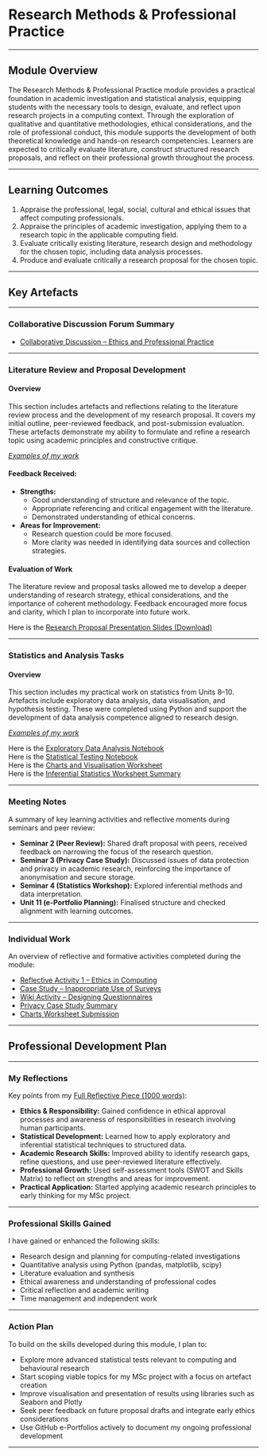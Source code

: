 # Research Methods & Professional Practice

---

## Module Overview

The Research Methods & Professional Practice module provides a practical foundation in academic investigation and statistical analysis, equipping students with the necessary tools to design, evaluate, and reflect upon research projects in a computing context. Through the exploration of qualitative and quantitative methodologies, ethical considerations, and the role of professional conduct, this module supports the development of both theoretical knowledge and hands-on research competencies. Learners are expected to critically evaluate literature, construct structured research proposals, and reflect on their professional growth throughout the process.

---

## Learning Outcomes

1. Appraise the professional, legal, social, cultural and ethical issues that affect computing professionals.  
2. Appraise the principles of academic investigation, applying them to a research topic in the applicable computing field.  
3. Evaluate critically existing literature, research design and methodology for the chosen topic, including data analysis processes.  
4. Produce and evaluate critically a research proposal for the chosen topic.

---

## Key Artefacts

---

### Collaborative Discussion Forum Summary

- [Collaborative Discussion – Ethics and Professional Practice](./Collaborative_Discussions/Discussion_1_Ethics/README.md)
<!-- Collaborative Discussion 2 omitted due to non-submission -->

---

### Literature Review and Proposal Development

#### Overview

This section includes artefacts and reflections relating to the literature review process and the development of my research proposal. It covers my initial outline, peer-reviewed feedback, and post-submission evaluation. These artefacts demonstrate my ability to formulate and refine a research topic using academic principles and constructive critique.

*[Examples of my work](./Individual_Work/Literature_Review/README.md)*

#### Feedback Received:
- **Strengths:**
  - Good understanding of structure and relevance of the topic.
  - Appropriate referencing and critical engagement with the literature.
  - Demonstrated understanding of ethical concerns.
- **Areas for Improvement:**
  - Research question could be more focused.
  - More clarity was needed in identifying data sources and collection strategies.

#### Evaluation of Work

The literature review and proposal tasks allowed me to develop a deeper understanding of research strategy, ethical considerations, and the importance of coherent methodology. Feedback encouraged more focus and clarity, which I plan to incorporate into future work.

Here is the [Research Proposal Presentation Slides (Download)](./Individual_Work/)

---

### Statistics and Analysis Tasks

#### Overview

This section includes my practical work on statistics from Units 8–10. Artefacts include exploratory data analysis, data visualisation, and hypothesis testing. These were completed using Python and support the development of data analysis competence aligned to research design.

*[Examples of my work](./Statistics_Work/README.md)*

Here is the [Exploratory Data Analysis Notebook](./Statistics_Work/Unit_8_EDA.ipynb)  
Here is the [Statistical Testing Notebook](./Statistics_Work/Unit_9_Tests.ipynb)  
Here is the [Charts and Visualisation Worksheet](./Statistics_Work/Charts_Worksheet/README.md)  
Here is the [Inferential Statistics Worksheet Summary](./Statistics_Work/Statistical_Worksheets_Summary.md)

---

### Meeting Notes

A summary of key learning activities and reflective moments during seminars and peer review:

- **Seminar 2 (Peer Review):** Shared draft proposal with peers, received feedback on narrowing the focus of the research question.
- **Seminar 3 (Privacy Case Study):** Discussed issues of data protection and privacy in academic research, reinforcing the importance of anonymisation and secure storage.
- **Seminar 4 (Statistics Workshop):** Explored inferential methods and data interpretation.
- **Unit 11 (e-Portfolio Planning):** Finalised structure and checked alignment with learning outcomes.

---

### Individual Work

An overview of reflective and formative activities completed during the module:

- [Reflective Activity 1 – Ethics in Computing](./Individual_Work/Reflection_Ethics/README.md)
- [Case Study – Inappropriate Use of Surveys](./Individual_Work/Survey_Reflection/README.md)
- [Wiki Activity – Designing Questionnaires](./Individual_Work/Questionnaire_Wiki/README.md)
- [Privacy Case Study Summary](./Individual_Work/Privacy_Case_Study/README.md)
- [Charts Worksheet Submission](./Statistics_Work/Charts_Worksheet/README.md)

---

## Professional Development Plan

---

### My Reflections

Key points from my [Full Reflective Piece (1000 words)](./Professional_Development/Reflection.md):

- **Ethics & Responsibility:** Gained confidence in ethical approval processes and awareness of responsibilities in research involving human participants.
- **Statistical Development:** Learned how to apply exploratory and inferential statistical techniques to structured data.
- **Academic Research Skills:** Improved ability to identify research gaps, refine questions, and use peer-reviewed literature effectively.
- **Professional Growth:** Used self-assessment tools (SWOT and Skills Matrix) to reflect on strengths and areas for improvement.
- **Practical Application:** Started applying academic research principles to early thinking for my MSc project.

---

### Professional Skills Gained

I have gained or enhanced the following skills:

- Research design and planning for computing-related investigations  
- Quantitative analysis using Python (pandas, matplotlib, scipy)  
- Literature evaluation and synthesis  
- Ethical awareness and understanding of professional codes  
- Critical reflection and academic writing  
- Time management and independent work  

---

### Action Plan

To build on the skills developed during this module, I plan to:

- Explore more advanced statistical tests relevant to computing and behavioural research  
- Start scoping viable topics for my MSc project with a focus on artefact creation  
- Improve visualisation and presentation of results using libraries such as Seaborn and Plotly  
- Seek peer feedback on future proposal drafts and integrate early ethics considerations  
- Use GitHub e-Portfolios actively to document my ongoing professional development  

---
